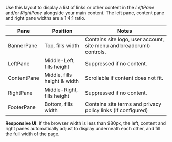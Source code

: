 ﻿Use this layout to display a list of links or other content in the *LeftPane* and/or *RightPane* alongside your main content.  The left pane, content
pane and right pane widths are a 1:4:1 ratio.

| Pane             | Position                       | Notes
|------------------|--------------------------------|-------------------------------
| BannerPane       | Top, fills width               | Contains site logo, user account, site menu and breadcrumb controls.
| LeftPane         | Middle-Left, fills height      | Suppressed if no content.
| ContentPane      | Middle, fills height & width   | Scrollable if content does not fit.
| RightPane        | Middle-Right, fills height     | Suppressed if no content.
| FooterPane       | Bottom, fills width            | Contains site terms and privacy policy links (if configured)

**Responsive UI**: 
If the browser width is less than 980px, the left, content and right panes automatically adjust to display underneath each other, and fill 
the full width of the page.